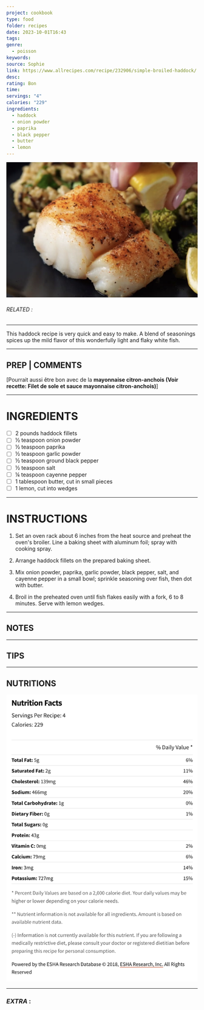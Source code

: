 ```yaml
---
project: cookbook
type: food
folder: recipes
date: 2023-10-01T16:43
tags: 
genre:
  - poisson
keywords: 
source: Sophie
link: https://www.allrecipes.com/recipe/232906/simple-broiled-haddock/
desc: 
rating: Bon
time: 
servings: "4"
calories: "229"
ingredients:
  - haddock
  - onion powder
  - paprika
  - black pepper
  - butter
  - lemon
---
```


![IMAGE](image_588.png)

###### *RELATED* : 
---
This haddock recipe is very quick and easy to make. A blend of seasonings spices up the mild flavor of this wonderfully light and flaky white fish.

---
## PREP | COMMENTS

[Pourrait aussi être bon avec de la **mayonnaise citron-anchois (Voir recette: Filet de sole et sauce mayonnaise citron-anchois)**]

---
# INGREDIENTS

- [ ] 2 pounds haddock fillets
- [ ] ½ teaspoon onion powder
- [ ] ½ teaspoon paprika
- [ ] ½ teaspoon garlic powder
- [ ] ½ teaspoon ground black pepper
- [ ] ½ teaspoon salt
- [ ] ¼ teaspoon cayenne pepper
- [ ] 1 tablespoon butter, cut in small pieces
- [ ] 1 lemon, cut into wedges

---
# INSTRUCTIONS

1. Set an oven rack about 6 inches from the heat source and preheat the oven's broiler. Line a baking sheet with aluminum foil; spray with cooking spray.
    
2. Arrange haddock fillets on the prepared baking sheet.
    
3. Mix onion powder, paprika, garlic powder, black pepper, salt, and cayenne pepper in a small bowl; sprinkle seasoning over fish, then dot with butter.
    
4. Broil in the preheated oven until fish flakes easily with a fork, 6 to 8 minutes. Serve with lemon wedges.

---
## NOTES



---
## TIPS



---
## NUTRITIONS

![IMAGE](image_589.png)


---
### *EXTRA* :



